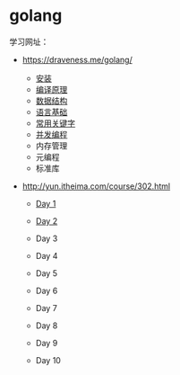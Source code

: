 # golang

学习网址：

* https://draveness.me/golang/
  * [安装](https://github.com/LetLifeStop/golang/blob/master/Go%E5%9F%BA%E7%A1%80/%E5%AE%89%E8%A3%85.md)
  * [编译原理](https://github.com/LetLifeStop/golang/blob/master/Go%E5%9F%BA%E7%A1%80/%E7%AC%AC%E4%B8%80%E7%AB%A0%20%E7%BC%96%E8%AF%91%E5%8E%9F%E7%90%86.md)
  * [数据结构](https://github.com/LetLifeStop/golang/blob/master/Go%E5%9F%BA%E7%A1%80/%E7%AC%AC%E4%BA%8C%E7%AB%A0%20%E6%95%B0%E6%8D%AE%E7%BB%93%E6%9E%84.md)
  * [语言基础](https://github.com/LetLifeStop/golang/blob/master/Go%E5%9F%BA%E7%A1%80/%E7%AC%AC%E4%B8%89%E7%AB%A0%20%E8%AF%AD%E8%A8%80%E5%9F%BA%E7%A1%80.md)
  * [常用关键字](https://github.com/LetLifeStop/golang/blob/master/Go%E5%9F%BA%E7%A1%80/%E7%AC%AC%E5%9B%9B%E7%AB%A0%20%E5%B8%B8%E7%94%A8%E5%85%B3%E9%94%AE%E5%AD%97.md)
  * [并发编程](https://github.com/LetLifeStop/golang/blob/master/Go%E5%9F%BA%E7%A1%80/%E7%AC%AC%E4%BA%94%E7%AB%A0%20%E5%B9%B6%E5%8F%91%E7%BC%96%E7%A8%8B.md)
  * 内存管理
  * 元编程
  * 标准库

* http://yun.itheima.com/course/302.html

  * [Day  1](https://github.com/LetLifeStop/golang/blob/master/Go%E8%AF%AD%E8%A8%80%E5%85%A5%E9%97%A8%E6%95%99%E7%A8%8B%20%E9%BB%91%E9%A9%AC/Day%201.md)

  * [Day  2](https://github.com/LetLifeStop/golang/blob/master/Go%E8%AF%AD%E8%A8%80%E5%85%A5%E9%97%A8%E6%95%99%E7%A8%8B%20%E9%BB%91%E9%A9%AC/Day%202.md)

  * Day  3

  * Day  4

  * Day  5

  * Day  6

  * Day  7

  * Day  8

  * Day  9

  * Day  10

    

